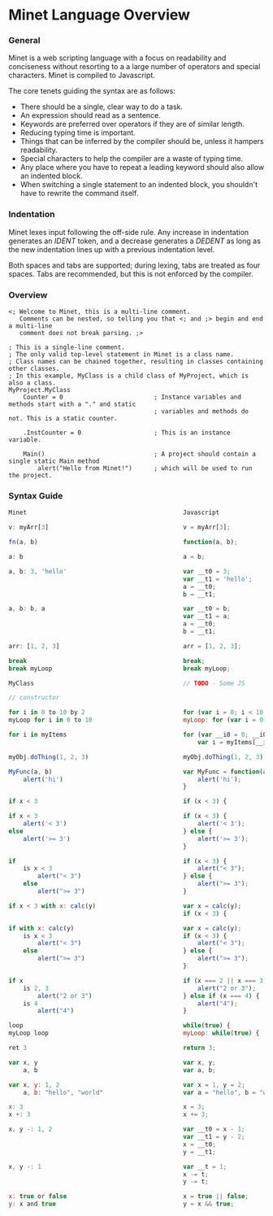 ﻿# Minet Language Overview
### General
Minet is a web scripting language with a focus on readability and conciseness without resorting to a a large number of operators and special characters. Minet is compiled to Javascript.

The core tenets guiding the syntax are as follows:
* There should be a single, clear way to do a task.
* An expression should read as a sentence.
* Keywords are preferred over operators if they are of similar length.
* Reducing typing time is important.
* Things that can be inferred by the compiler should be, unless it hampers readability.
* Special characters to help the compiler are a waste of typing time.
* Any place where you have to repeat a leading keyword should also allow an indented block.
* When switching a single statement to an indented block, you shouldn't have to rewrite the command itself.

### Indentation
Minet lexes input following the off-side rule. Any increase in indentation generates an *IDENT* token, and a decrease generates a *DEDENT* as long as the new indentation lines up with a previous indentation level.

Both spaces and tabs are supported; during lexing, tabs are treated as four spaces. Tabs are recommended, but this is not enforced by the compiler.

### Overview
```
<; Welcome to Minet, this is a multi-line comment.
   Comments can be nested, so telling you that <; and ;> begin and end a multi-line
   comment does not break parsing. ;>

; This is a single-line comment.
; The only valid top-level statement in Minet is a class name.
; Class names can be chained together, resulting in classes containing other classes.
; In this example, MyClass is a child class of MyProject, which is also a class.
MyProject.MyClass
    Counter = 0                         ; Instance variables and methods start with a "." and static
                                        ; variables and methods do not. This is a static counter.

    .InstCounter = 0                    ; This is an instance variable.

    Main()                              ; A project should contain a single static Main method
        alert("Hello from Minet!")      ; which will be used to run the project.
```

### Syntax Guide
```javascript
Minet                                           Javascript

v: myArr[3]                                     v = myArr[3];

fn(a, b)                                        function(a, b);

a: b                                            a = b;

a, b: 3, 'hello'                                var __t0 = 3;
                                                var __t1 = 'hello';
                                                a = __t0;
                                                b = __t1;

a, b: b, a                                      var __t0 = b;
                                                var __t1 = a;
                                                a = __t0;
                                                b = __t1;

arr: [1, 2, 3]                                  arr = [1, 2, 3];

break                                           break;
break myLoop                                    break myLoop;

MyClass                                         // TODO - Some JS

// constructor

for i in 0 to 10 by 2                           for (var i = 0; i < 10; i += 2) {
myLoop for i in 0 to 10                         myLoop: for (var i = 0; i < 10; i++) {

for i in myItems                                for (var __i0 = 0; __i0 < myItems.length; __i0++) {
                                                    var i = myItems[__i0];

myObj.doThing(1, 2, 3)                          myObj.doThing(1, 2, 3);

MyFunc(a, b)                                    var MyFunc = function(a, b) {
    alert('hi')                                     alert('hi');
                                                }

if x < 3                                        if (x < 3) {

if x < 3                                        if (x < 3) {
    alert('< 3')                                    alert('< 3');
else                                            } else {
    alert('>= 3')                                   alert('>= 3');
                                                }

if                                              if (x < 3) {
    is x < 3                                        alert("< 3");
        alert("< 3")                            } else {
    else                                            alert(">= 3");
        alert(">= 3")                           }

if x < 3 with x: calc(y)                        var x = calc(y);
                                                if (x < 3) {

if with x: calc(y)                              var x = calc(y);
    is x < 3                                    if (x < 3) {
        alert("< 3")                                alert("< 3");
    else                                        } else {
        alert(">= 3")                               alert(">= 3");
                                                }

if x                                            if (x === 2 || x === 3) {
    is 2, 3                                         alert("2 or 3");
        alert("2 or 3")                         } else if (x === 4) {
    is 4                                            alert("4");
        alert("4")                              }

loop                                            while(true) {
myLoop loop                                     myLoop: while(true) {

ret 3                                           return 3;

var x, y                                        var x, y;
    a, b                                        var a, b;

var x, y: 1, 2                                  var x = 1, y = 2;
    a, b: "hello", "world"                      var a = "hello", b = "world"

x: 3                                            x = 3;
x +: 3                                          x += 3;

x, y -: 1, 2                                    var __t0 = x - 1;
                                                var __t1 = y - 2;
                                                x = __t0;
                                                y = __t1;

x, y -: 1                                       var __t = 1;
                                                x -= t;
                                                y -= t;

x: true or false                                x = true || false;
y: x and true                                   y = x && true;


```